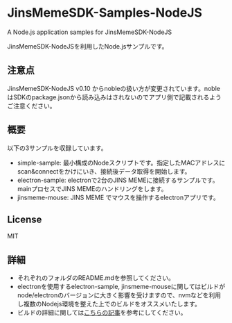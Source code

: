 # JinsMemeSDK-Samples-NodeJS

A Node.js application samples for JinsMemeSDK-NodeJS

JinsMemeSDK-NodeJSを利用したNode.jsサンプルです。

## 注意点

JinsMemeSDK-NodeJS v0.10 からnobleの扱い方が変更されています。nobleはSDKのpackage.jsonから読み込みはされないのでアプリ側で記載されるようご注意ください。

## 概要

以下の3サンプルを収録しています。

- simple-sample: 最小構成のNodeスクリプトです。指定したMACアドレスにscan&connectをかけにいき、接続後データ取得を開始します。
- electron-sample: electronで2台のJINS MEMEに接続するサンプルです。mainプロセスでJINS MEMEのハンドリングをします。
- jinsmeme-mouse: JINS MEME でマウスを操作するelectronアプリです。

## License

MIT

## 詳細

- それぞれのフォルダのREADME.mdを参照してください。
- electronを使用するelectron-sample, jinsmeme-mouseに関してはビルドがnode/electronのバージョンに大きく影響を受けますので、nvmなどを利用し複数のNodejs環境を整えた上でのビルドをオススメいたします。
- ビルドの詳細に関しては[こちらの記事](https://qiita.com/komde/items/d31880c6c11f760425b9)を参考にしてください。
